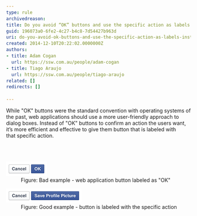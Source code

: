 ```yaml
---
type: rule
archivedreason: 
title: Do you avoid “OK” buttons and use the specific action as labels instead?
guid: 196073a0-6fe2-4c27-b4c8-7d54427b963d
uri: do-you-avoid-ok-buttons-and-use-the-specific-action-as-labels-instead
created: 2014-12-10T20:22:02.0000000Z
authors:
- title: Adam Cogan
  url: https://ssw.com.au/people/adam-cogan
- title: Tiago Araujo
  url: https://ssw.com.au/people/tiago-araujo
related: []
redirects: []

---
```



While "OK" buttons were the standard convention with operating systems of the past, web applications should use a more user-friendly approach to dialog boxes.
Instead of "OK" buttons to confirm an action the users want, it’s more efficient and effective to give them button that is labeled with that specific action.

<br><excerpt class='endintro'></excerpt><br>
<dl class="badImage"><dt>​<img src="OKBadExample.png" alt="Ok" /></dt><dd>Figure: Bad example - web application button labeled as "OK"</dd></dl><dl class="goodImage"><dt>​<img src="OKGoodExample.png" alt="OK" /></dt><dd>Figure: Good example - button is labeled with the specific action​</dd></dl>​​​​​


